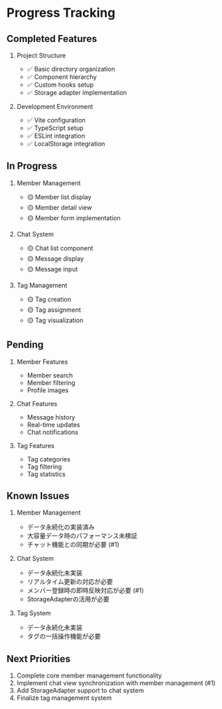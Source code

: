 # Progress Tracking

## Completed Features
1. Project Structure
   - ✅ Basic directory organization
   - ✅ Component hierarchy
   - ✅ Custom hooks setup
   - ✅ Storage adapter implementation

2. Development Environment
   - ✅ Vite configuration
   - ✅ TypeScript setup
   - ✅ ESLint integration
   - ✅ LocalStorage integration

## In Progress
1. Member Management
   - 🟡 Member list display
   - 🟡 Member detail view
   - 🟡 Member form implementation

2. Chat System
   - 🟡 Chat list component
   - 🟡 Message display
   - 🟡 Message input

3. Tag Management
   - 🟡 Tag creation
   - 🟡 Tag assignment
   - 🟡 Tag visualization

## Pending
1. Member Features
   - Member search
   - Member filtering
   - Profile images

2. Chat Features
   - Message history
   - Real-time updates
   - Chat notifications

3. Tag Features
   - Tag categories
   - Tag filtering
   - Tag statistics

## Known Issues
1. Member Management
   - データ永続化の実装済み
   - 大容量データ時のパフォーマンス未検証
   - チャット機能との同期が必要 (#1)

2. Chat System
   - データ永続化未実装
   - リアルタイム更新の対応が必要
   - メンバー登録時の即時反映対応が必要 (#1)
   - StorageAdapterの活用が必要

3. Tag System
   - データ永続化未実装
   - タグの一括操作機能が必要

## Next Priorities
1. Complete core member management functionality
2. Implement chat view synchronization with member management (#1)
3. Add StorageAdapter support to chat system
4. Finalize tag management system
